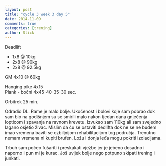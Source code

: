 ```yaml
---
layout: post
title: "cycle 3 week 3 day 5"
date: 2014-11-09
comments: true
categories: [trening]
author: Stick
---
```


Deadlift  
- 1x8 @ 10kg  
- 2x8 @ 90kg 
- 2x8 @ 92.5kg   

GM 4x10 @ 60kg  

Hanging pike 4x15  
Plank - bočni 4x45-40-35-30 sec.      

Orbitrek 25 min.  

Odradio DL. Rame je malo bolje. Ukočenost i bolovi koje sam pobrao dok sam bio na godišnjem su se smirili malo nakon tjedan dana gnječenja lopticom i spavanja na ravnom krevetu. Izvukao sam 110kg ali sam svejedno lagano osjetio živac. Mislim da ću se ostaviti dedlifta dok ne se ne budem imao vremena baviti se ozbiljnijom rehabilitacijom tog područja. Trenutno nemam vremena ni kupiti brufen. Ložu i donja leđa mogu pokriti izolacijama. 

Trbuh sam počeo fušariti i preskakati vježbe jer je jebeno dosadno i naporno i pun mi je kurac. Još uvijek bolje nego potpuno skipati trening i junkati.
